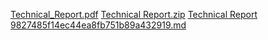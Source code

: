 [Technical_Report.pdf](https://github.com/fabihoe/EColime/files/9076254/Technical_Report.pdf)
[Technical Report.zip](https://github.com/fabihoe/EColime/files/9076324/Technical.Report.zip)
[Technical Report 9827485f14ec44ea8fb751b89a432919.md](https://github.com/fabihoe/EColime/files/9076325/Technical.Report.9827485f14ec44ea8fb751b89a432919.md)
